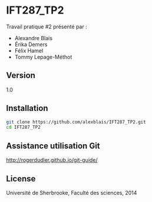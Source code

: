 IFT287_TP2
=========

Travail pratique #2 présenté par :

  - Alexandre Blais
  - Érika Demers
  - Félix Hamel
  - Tommy Lepage-Méthot

Version
----

1.0

Installation
--------------

```sh
git clone https://github.com/alexblais/IFT287_TP2.git
cd IFT287_TP2
```

Assistance utilisation Git
--------------
http://rogerdudler.github.io/git-guide/

License
----

Université de Sherbrooke, Faculté des sciences, 2014
